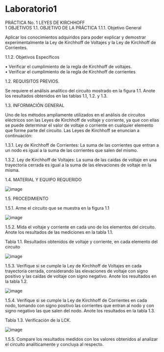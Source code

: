 # Laboratorio1

  PRÁCTICA No. 1	LEYES DE KIRCHHOFF    
1 OBJETIVOS
1.1.	OBJETIVO DE LA PRÁCTICA	
1.1.1.	Objetivo General

Aplicar los conocimientos adquiridos para poder explicar y demostrar experimentalmente la Ley de Kirchhoff de Voltajes y la Ley de Kirchhoff de Corrientes.

1.1.2.	Objetivos Específicos

  •	Verificar el cumplimiento de la regla de Kirchhoff de voltajes.    
  •	Verificar el cumplimiento de la regla de Kirchhoff de corrientes

1.2.	REQUISITOS PREVIOS.

Se requiere el análisis analítico del circuito mostrado en la figura 1.1. Anote los resultados obtenidos en las tablas 1.1, 1.2. y 1.3.


1.3.	INFORMACIÓN GENERAL

Uno de los métodos ampliamente utilizados en el análisis de circuitos eléctricos son las Leyes de Kirchhoff de voltaje y corriente, ya que con ellas se puede determinar el valor de voltaje o corriente en cualquier elemento que forme parte del circuito. Las Leyes de Kirchhoff se enuncian a continuación:

1.3.1.	Ley de Kirchhoff de Corrientes: La suma de las corrientes que entran a un nodo es igual a la suma de las corrientes que salen del mismo.

1.3.2.	Ley de Kirchhoff de Voltajes: La suma de las caídas de voltaje en una trayectoria cerrada es igual a la suma de las elevaciones de voltaje en la misma.


1.4.	MATERIAL Y EQUIPO REQUERIDO

![image](https://user-images.githubusercontent.com/93415377/141506608-6975ac19-6c8a-46c4-a03c-7a6d03f8a402.png)

1.5.	PROCEDIMIENTO

1.5.1.	Arme el circuito que se muestra en la figura 1.1

![image](https://user-images.githubusercontent.com/93415377/141506673-9f3a57a1-d623-4e35-918d-3bd0875abdcb.png)

1.5.2.	Mida el voltaje y corriente en cada uno de los elementos del circuito. Anote los resultados de las mediciones en la tabla 1.1.


Tabla 1.1. Resultados obtenidos de voltaje y corriente, en cada elemento del circuito

![image](https://user-images.githubusercontent.com/93415377/141506815-0033b28b-ffc0-42fc-93a4-38990db7c22a.png)


1.5.3.	Verifique si se cumple la Ley de Kirchhoff de Voltajes en cada trayectoria cerrada, considerando las elevaciones de voltaje con signo positivo y las caídas de voltaje con signo negativo. Anote los resultados en la tabla 1.2.

![image](https://user-images.githubusercontent.com/93415377/141506904-a1dcebf8-bbc1-43fb-b0f2-09c713d8210c.png)


1.5.4.	Verifique si se cumple la Ley de Kirchhoff de Corrientes en cada nodo, tomando con signo positivo las corrientes que entran al nodo y con signo negativo las que salen del nodo. Anote los resultados en la tabla 1.3.

Tabla 1.3. Verificación de la LCK.

![image](https://user-images.githubusercontent.com/93415377/141506977-91130b9b-33ae-4c20-ab97-eaf7e2544aef.png)


1.5.5.	Compare los resultados medidos con los valores obtenidos al analizar el circuito analíticamente y concluya al respecto. 


